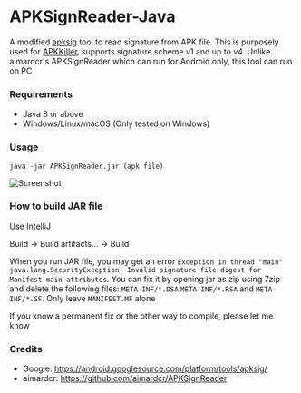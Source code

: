 # APKSignReader-Java

A modified [apksig](https://github.com/AndnixSH/apksig) tool to read signature from APK file. This is purposely used for [APKKiller](https://github.com/aimardcr/APKKiller), supports signature scheme v1 and up to v4. Unlike aimardcr's APKSignReader which can run for Android only, this tool can run on PC

### Requirements
- Java 8 or above
- Windows/Linux/macOS (Only tested on Windows)

### Usage
`java -jar APKSignReader.jar (apk file)`

![Screenshot](https://i.imgur.com/ELs1UUh.png)

### How to build JAR file

Use IntelliJ

Build -> Build artifacts... -> Build

When you run JAR file, you may get an error `Exception in thread "main" java.lang.SecurityException: Invalid signature file digest for Manifest main attributes`. You can fix it by opening jar as zip using 7zip
and delete the following files: `META-INF/*.DSA` `META-INF/*.RSA` and `META-INF/*.SF`. Only leave `MANIFEST.MF` alone

If you know a permanent fix or the other way to compile, please let me know

### Credits
- Google: https://android.googlesource.com/platform/tools/apksig/
- aimardcr: https://github.com/aimardcr/APKSignReader